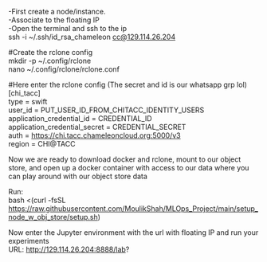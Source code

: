 -First create a node/instance.  
-Associate to the floating IP  
-Open the terminal and ssh to the ip  
ssh -i ~/.ssh/id_rsa_chameleon cc@129.114.26.204  
  
#Create the rclone config  
mkdir -p ~/.config/rclone  
nano ~/.config/rclone/rclone.conf  
  
#Here enter the rclone config (The secret and id is our whatsapp grp lol)  
[chi_tacc]  
type = swift  
user_id = PUT_USER_ID_FROM_CHITACC_IDENTITY_USERS  
application_credential_id = CREDENTIAL_ID  
application_credential_secret = CREDENTIAL_SECRET  
auth = https://chi.tacc.chameleoncloud.org:5000/v3  
region = CHI@TACC  
  
Now we are ready to download docker and rclone, mount to our object store, and open up a docker container with access to our data where you can play around with our object store data  
  
Run:  
bash <(curl -fsSL https://raw.githubusercontent.com/MoulikShah/MLOps_Project/main/setup_node_w_obj_store/setup.sh)  
  
Now enter the Jupyter environment with the url with floating IP and run your experiments  
URL: http://129.114.26.204:8888/lab?
